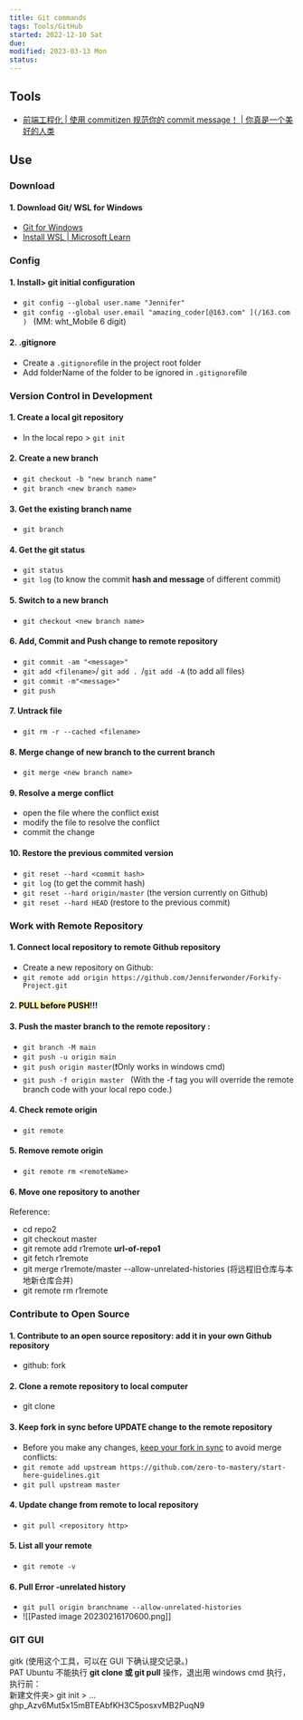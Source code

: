 ```yaml
---
title: Git commands
tags: Tools/GitHub   
started: 2022-12-10 Sat
due: 
modified: 2023-03-13 Mon
status: 
---
```

## Tools
- [前端工程化 | 使用 commitizen 规范你的 commit message！ | 你真是一个美好的人类](https://blog.juanertu.com/archives/5aa66889.html)
## Use
### Download
#### 1. Download Git/ WSL for Windows
- [Git for Windows](https://gitforwindows.org/)
- [Install WSL | Microsoft Learn](https://docs.microsoft.com/en-us/windows/wsl/install-win10)
### Config
#### 1. Install> git initial configuration
- `git config --global user.name "Jennifer"`
- `git config --global user.email "amazing_coder[@163.com" ](/163.com ) ` (MM: wht_Mobile 6 digit) 
#### 2. .gitignore
- Create a `.gitignore`file in the project root folder
- Add folderName of the folder to be ignored in `.gitignore`file 
### Version Control in Development
#### 1. Create a local git repository
- In the local repo > `git init`
#### 2. Create a new branch
- `git checkout -b "new branch name"`
- `git branch <new branch name>`
#### 3. Get the existing branch name
- `git branch`
#### 4. Get the git status
- `git status`
- `git log` (to know the commit **hash and message** of different commit)
#### 5. Switch to a new branch
- `git checkout <new branch name>`
#### 6. Add, Commit and Push change to remote repository
- `git commit -am "<message>"`
- `git add <filename>`/ `git add . `/`git add -A` (to add all files)
- `git commit -m"<message>" `
- `git push`
#### 7. Untrack file
- `git rm -r --cached <filename>`
#### 8. Merge change of new branch to the current branch
- `git merge <new branch name>`
#### 9. Resolve a merge conflict
- open the file where the conflict exist
- modify the file to resolve the conflict
- commit the change
#### 10. Restore the previous commited version
- `git reset --hard <commit hash>`
- `git log` (to get the commit hash)
- `git reset --hard origin/master` (the version currently on Github)
- `git reset --hard HEAD` (restore to the previous commit)
### Work with Remote Repository
#### 1. Connect local repository to remote Github repository
- Create a new repository on Github:  
- `git remote add origin https://github.com/Jenniferwonder/Forkify-Project.git`
#### 2. <mark style="background: #FFF3A3A6;">PULL before PUSH</mark>!!!
#### 3. Push the master branch to the remote repository :
- `git branch -M main `
- `git push -u origin main`
- `git push origin master`(❗Only works in windows cmd)
- `git push -f origin master ` (With the -f tag you will override the remote branch code with your local repo code.)
#### 4. Check remote origin
- `git remote`
#### 5. Remove remote origin
- `git remote rm <remoteName>`
#### 6. Move one repository to another
Reference:   
- cd repo2
- git checkout master
- git remote add r1remote **url-of-repo1**
- git fetch r1remote
- git merge r1remote/master --allow-unrelated-histories (将远程旧仓库与本地新仓库合并)
- git remote rm r1remote
### Contribute to Open Source
#### 1. Contribute to an open source repository: add it in your own Github repository
- github: fork
#### 2. Clone a remote repository to local computer
- git clone  
#### 3. Keep fork in sync before UPDATE change to the remote repository
- Before you make any changes, [keep your fork in sync](https://www.freecodecamp.org/news/how-to-sync-your-fork-with-the-original-git-repository/) to avoid merge conflicts:  
- `git remote add upstream https://github.com/zero-to-mastery/start-here-guidelines.git `  
- `git pull upstream master`
#### 4. Update change from remote to local repository
- `git pull <repository http>`
#### 5. List all your remote 
- `git remote -v`
#### 6. Pull Error -unrelated history
- `git pull origin branchname --allow-unrelated-histories`
- ![[Pasted image 20230216170600.png]]
### GIT GUI
gitk (使用这个工具，可以在 GUI 下确认提交记录。)  
PAT Ubuntu 不能执行 **git clone 或 git pull** 操作，退出用 windows cmd 执行，执行前：  
新建文件夹> git init > …  
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  
[  
](https://docs.github.com/en/account-and-profile/setting-up-and-managing-your-personal-account-on-github/managing-your-membership-in-organizations/publicizing-or-hiding-organization-membership)

